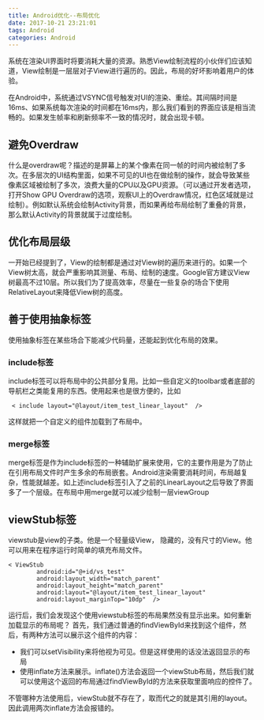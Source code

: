 ```yaml
---
title: Android优化--布局优化
date: 2017-10-21 23:21:01
tags: Android
categories: Android
---
```


系统在渲染UI界面时将要消耗大量的资源。熟悉View绘制流程的小伙伴们应该知道，View绘制是一层层对子View进行遍历的。因此，布局的好坏影响着用户的体验。

在Android中，系统通过VSYNC信号触发对UI的渲染、重绘。其间隔时间是16ms、如果系统每次渲染的时间都在16ms内，那么我们看到的界面应该是相当流畅的。如果发生帧率和刷新频率不一致的情况时，就会出现卡顿。<!--more-->

## 避免Overdraw
什么是overdraw呢？描述的是屏幕上的某个像素在同一帧的时间内被绘制了多次。在多层次的UI结构里面，如果不可见的UI也在做绘制的操作，就会导致某些像素区域被绘制了多次，浪费大量的CPU以及GPU资源。（可以通过开发者选项，打开Show GPU Overdraw的选项，观察UI上的Overdraw情况，红色区域就是过绘制）。例如默认系统会绘制Activity背景，而如果再给布局绘制了重叠的背景，那么默认Activity的背景就属于过度绘制。

## 优化布局层级
一开始已经提到了，View的绘制都是通过对View树的遍历来进行的。如果一个View树太高，就会严重影响其测量、布局、绘制的速度。Google官方建议View树最高不过10层。所以我们为了提高效率，尽量在一些复杂的场合下使用RelativeLayout来降低View树的高度。

## 善于使用抽象标签
使用抽象标签在某些场合下能减少代码量，还能起到优化布局的效果。
### include标签
include标签可以将布局中的公共部分复用。比如一些自定义的toolbar或者底部的导航栏之类能复用的东西。使用起来也是很方便的，比如

```
 < include layout="@layout/item_test_linear_layout"  />
```
这样就把一个自定义的组件加载到了布局中。

### merge标签
merge标签是作为include标签的一种辅助扩展来使用，它的主要作用是为了防止在引用布局文件时产生多余的布局嵌套。Android渲染需要消耗时间，布局越复杂，性能就越差。如上述include标签引入了之前的LinearLayout之后导致了界面多了一个层级。在布局中用merge就可以减少绘制一层viewGroup

## viewStub标签
viewstub是view的子类。他是一个轻量级View， 隐藏的，没有尺寸的View。他可以用来在程序运行时简单的填充布局文件。

```
< ViewStub
        android:id="@+id/vs_test"
        android:layout_width="match_parent"
        android:layout_height="match_parent"
        android:layout="@layout/item_test_linear_layout"
        android:layout_marginTop="10dp"  />
```
运行后，我们会发现这个使用viewstub标签的布局果然没有显示出来。如何重新加载显示的布局呢？
首先，我们通过普通的findViewById来找到这个组件，然后，有两种方法可以展示这个组件的内容：

* 我们可以setVisibility来将他视为可见。但是这样使用的话没法返回显示的布局
* 使用inflate方法来展示。inflate()方法会返回一个viewStub布局，然后我们就可以使用这个返回的布局通过findViewById的方法来获取里面响应的控件了。

不管哪种方法使用后，viewStub就不存在了，取而代之的就是其引用的layout。因此调用两次inflate方法会报错的。